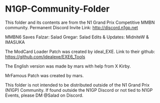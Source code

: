 # N1GP-Community-Folder
 
This folder and its contents are from the N1 Grand Prix Competitive MMBN community. 
Permanent Discord Invite Link: http://discord.n1gp.net


MMBN6 Saves
    Falzar: Salad
    Gregar: Salad
    Edits & Updates: MidniteW & IMASUKA

The ModCard Loader Patch was created by ideal_EXE.
Link to their github: https://github.com/idealexe/EXE6_Tools

The English version was made by mars with help from X Kirby.

MrFamous Patch was created by mars.


This folder is not intended to be distributed outside of the N1 Grand Prix (N1GP) Community. If found outside the N1GP Discord or not tied to N1GP Events, please DM @Salad on Discord.
